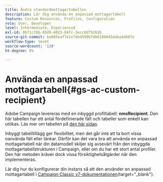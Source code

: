 ```yaml
---
title: Ändra standardmottagartabellen
description: Lär dig använda en anpassad mottagartabell
feature: Custom Resources, Profiles, Configuration
role: User, Developer
level: Intermediate, Experienced
exl-id: 0b71c76b-03d9-4023-84fc-3ecc0df9261b
source-git-commit: be085eaf7e1e7ded5986fdb6100045daba4d88fe
workflow-type: tm+mt
source-wordcount: '128'
ht-degree: 0%

---
```


# Använda en anpassad mottagartabell{#gs-ac-custom-recipient}

Adobe Campaign levereras med en inbyggd profiltabell: **nmsRecipient**. Den här tabellen har ett antal fördefinierade fält och tabeller som enkelt kan utökas. Läs mer om tabellen på [den här sidan](datamodel.md#ootb-profiles).

Inbyggt tabelltillägg ger flexibilitet, men det går inte att ta bort vissa oanvända fält eller länkar. Därför kan det vara bra att använda en anpassad mottagartabell när din datamodell skiljer sig avsevärt från den inbyggda mottagartabellstrukturen i Campaign, eller om du har ett stort antal profiler.  Den här metoden kräver dock vissa försiktighetsåtgärder när den implementeras.

Lär dig hur du konfigurerar din instans så att den använder en anpassad mottagartabell i [Campaign Classic v7-dokumentationen](https://experienceleague.adobe.com/docs/campaign-classic/using/configuring-campaign-classic/use-a-custom-recipient-table/about-custom-recipient-table.html?lang=sv-SE){target="_blank"}.